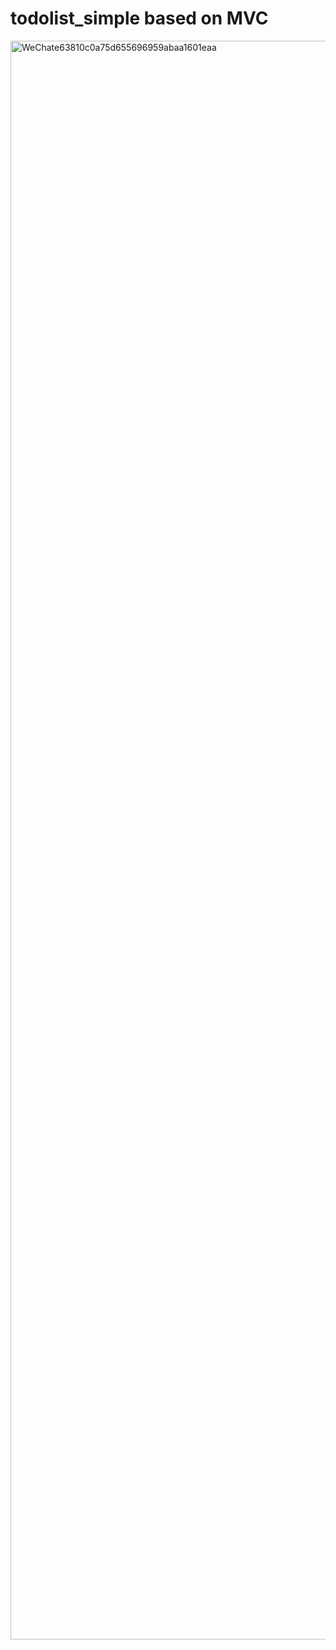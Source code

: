 # todolist_simple based on MVC
<img width="2558" alt="WeChate63810c0a75d655696959abaa1601eaa" src="https://github.com/user-attachments/assets/792c4476-d269-4c0f-a1b9-58c70f8aa014">

